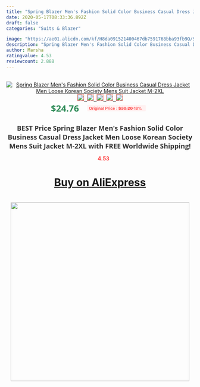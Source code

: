 ```yaml
---
title: "Spring Blazer Men's Fashion Solid Color Business Casual Dress Jacket Men Loose Korean Society Mens Suit Jacket M-2XL"
date: 2020-05-17T08:33:36.892Z
draft: false
categories: "Suits & Blazer"

image: "https://ae01.alicdn.com/kf/H8da091521400467db7591768bba93fb9Q/Spring-Blazer-Men-s-Fashion-Solid-Color-Business-Casual-Dress-Jacket-Men-Loose-Korean-Society-Mens.jpg"
description: "Spring Blazer Men's Fashion Solid Color Business Casual Dress Jacket Men Loose Korean Society Mens Suit Jacket M-2XL"
author: Marsha
ratingvalue: 4.53
reviewcount: 2.888
---
```

<br>
<div style="text-align: center;">
<a href="https://s.click.aliexpress.com/e/_As3bcZ" target="_blank" rel="nofollow noopener noreferrer"><img alt="Spring Blazer Men's Fashion Solid Color Business Casual Dress Jacket Men Loose Korean Society Mens Suit Jacket M-2XL" class="magnifier-image" src="https://ae01.alicdn.com/kf/H8da091521400467db7591768bba93fb9Q/Spring-Blazer-Men-s-Fashion-Solid-Color-Business-Casual-Dress-Jacket-Men-Loose-Korean-Society-Mens.jpg_640x640.jpg">
<br>
<img style="border:1px solid salmon" src="https://ae01.alicdn.com/kf/H8da091521400467db7591768bba93fb9Q/Spring-Blazer-Men-s-Fashion-Solid-Color-Business-Casual-Dress-Jacket-Men-Loose-Korean-Society-Mens.jpg_120x120.jpg">&nbsp;&nbsp;<img style="border:1px solid salmon" src="https://ae01.alicdn.com/kf/H69c9955416984774b7ff3db2eb834092p/Spring-Blazer-Men-s-Fashion-Solid-Color-Business-Casual-Dress-Jacket-Men-Loose-Korean-Society-Mens.jpg_120x120.jpg">&nbsp;&nbsp;<img style="border:1px solid salmon" src="https://ae01.alicdn.com/kf/He88bab984f7145d195aa9b2b35988e34L/Spring-Blazer-Men-s-Fashion-Solid-Color-Business-Casual-Dress-Jacket-Men-Loose-Korean-Society-Mens.jpg_120x120.jpg">&nbsp;&nbsp;<img style="border:1px solid salmon" src="https://ae01.alicdn.com/kf/H68d314d65af14a3fba2af43c928606a2U/Spring-Blazer-Men-s-Fashion-Solid-Color-Business-Casual-Dress-Jacket-Men-Loose-Korean-Society-Mens.jpg_120x120.jpg">&nbsp;&nbsp;<img style="border:1px solid salmon" src="https://ae01.alicdn.com/kf/H2ac049f492484d8493bb0f9ef6ddad204/Spring-Blazer-Men-s-Fashion-Solid-Color-Business-Casual-Dress-Jacket-Men-Loose-Korean-Society-Mens.jpg_120x120.jpg"></a></div><br0>
<div style="text-align: center;"><span style="background-color: white; border: 0px; box-sizing: border-box; color: seagreen; display: inline-block; font-family: &quot;open sans&quot; , &quot;arial&quot; , &quot;helvetica&quot; , sans-serif , &quot;heiti&quot;; font-size: 24px; font-stretch: inherit; font-weight: 700; line-height: inherit; margin: 0px 10px 0px 0px; padding: 0px; vertical-align: middle;">$24.76 </span>
<span style="background: rgb(255 , 241 , 241); border-radius: 3px; border: 0px; box-sizing: border-box; color: #ff4747; display: inline-block; font-family: inherit; font-size: 12px; font-stretch: inherit; font-style: inherit; font-variant: inherit; font-weight: 600; line-height: inherit; margin: 0px; padding: 2px 5px; transform: scale(0.9); vertical-align: middle;">Original Price : <b style="text-decoration: line-through;">$30.20 </b> 18%&nbsp;&nbsp;</span></div>
<h1 style="color: #333333; display: inline-block; font-family: &quot;open sans&quot; , &quot;arial&quot; , &quot;helvetica&quot; , sans-serif , &quot;heiti&quot;; font-size: 18px; font-stretch: inherit; font-weight: 700; text-align: center;">BEST Price Spring Blazer Men's Fashion Solid Color Business Casual Dress Jacket Men Loose Korean Society Mens Suit Jacket M-2XL with FREE Worldwide Shipping!</h1>
<div style="color: #ff4747; text-align: center;">
<img src="https://4.bp.blogspot.com/-M0ZcTcb-5uY/XleCXlxnR4I/AAAAAAAAAEc/OrjgMkXV1oMQFaCRZj5HQwOCBcu3w1FegCPcBGAYYCw/s1600/star.png" style="height: 15px;">&nbsp;<b>4.53</b></div>
<div class="button_cont" align="center"><a class="buynow_a" href="https://s.click.aliexpress.com/e/_As3bcZ" target="_blank" rel="nofollow noopener noreferrer"><H1>Buy on AliExpress</H1></a></div><br>
<div class="separator" style="clear: both; text-align: center;">
<img src="https://lh3.googleusercontent.com/-pTy5HemUv9M/XlePHvY0dAI/AAAAAAAAAE4/0nX5iRUoIWY8eMW9Dpxeirr157OZliDIgCLcBGAsYHQ/s1600/badge.gif" width="480">
</div>
